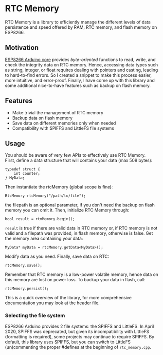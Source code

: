 # RTC Memory

RTC Memory is a library to efficiently manage the different levels of data persistence and speed offered by RAM, RTC memory, and flash memory on ESP8266.

## Motivation

[ESP8266 Arduino core](https://github.com/esp8266/Arduino) provides *byte-oriented* functions to read, write, and check the integrity data on RTC memory. Hence, accessing data types such as string, integer, or float requires dealing with pointers and casting, leading to hard-to-find errors. So I created a snippet to make this process easier, more intuitive, and error-proof. Finally, I have come up with this library and some additional nice-to-have features such as backup on flash memory.

## Features

- Make trivial the management of RTC memory
- Backup data on flash memory
- Save data on different memories only when needed
- Compatibility with SPIFFS and LittleFS file systems

## Usage

You should be aware of very few APIs to effectively use RTC Memory.  
First, define a data structure that will contains your data (max 508 bytes):

    typedef struct {
        int counter;
    } MyData;

Then instantiate the rtcMemory (global scope is fine):

    RtcMemory rtcMemory("/path/to/file");

the filepath is an optional parameter, if you don't need the backup on flash memory you can omit it. Then, initialize RTC Memory through:

    bool result = rtmMemory.begin();

`result` is true if there are valid data in RTC memory or, if RTC memory is not valid and a filepath was provided, in flash memory, otherwise is false.
Get the memory area containing your data:

    MyData* myData = rtcMemory.getData<MyData>();

Modify data as you need. Finally, save data on RTC:

    rtcMemory.save();

Remember that RTC memory is a low-power volatile memory, hence data on this memory are lost on power loss. To backup your data in flash, call:

    rtcMemory.persist();

This is a quick overview of the library, for more comprehensive documentation you may look at the header file.

### Selecting the file system

ESP8266 Arduino provides 2 file systems: the SPIFFS and LittleFS. In April 2020, SPIFFS was deprecated, but given its incompatibility with LittleFS (formatting is required), some projects may continue to require SPIFFS. By default, this library uses SPIFFS, but you can switch to LittleFS (un)commenting the proper #defines at the beginning of `rtc_memory.cpp`.
